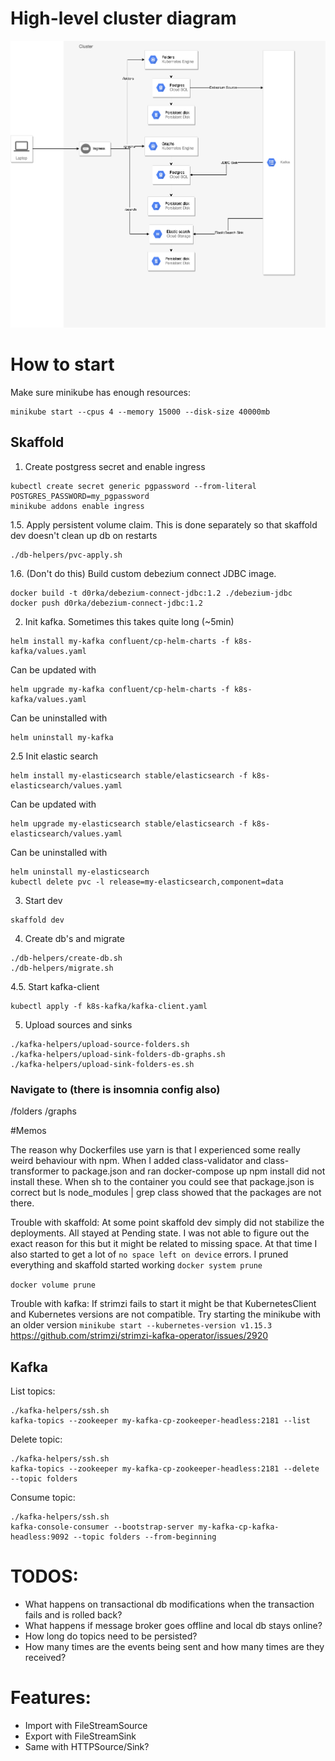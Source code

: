 # High-level cluster diagram

![alt text](./Highlevel-diag.png "Logo Title Text 1")

# How to start

Make sure minikube has enough resources:
```shell script
minikube start --cpus 4 --memory 15000 --disk-size 40000mb
```

## Skaffold
1. Create postgress secret and enable ingress
```shell script
kubectl create secret generic pgpassword --from-literal POSTGRES_PASSWORD=my_pgpassword
minikube addons enable ingress
```

1.5. Apply persistent volume claim. This is done separately so that skaffold dev doesn't clean up db on restarts
```shell script
./db-helpers/pvc-apply.sh
```

1.6. (Don't do this) Build custom debezium connect JDBC image.
```shell script
docker build -t d0rka/debezium-connect-jdbc:1.2 ./debezium-jdbc
docker push d0rka/debezium-connect-jdbc:1.2
```

2. Init kafka. Sometimes this takes quite long (~5min)
```shell script
helm install my-kafka confluent/cp-helm-charts -f k8s-kafka/values.yaml
```
Can be updated with
```shell script
helm upgrade my-kafka confluent/cp-helm-charts -f k8s-kafka/values.yaml
```
Can be uninstalled with
```shell script
helm uninstall my-kafka
```

2.5 Init elastic search
```shell script
helm install my-elasticsearch stable/elasticsearch -f k8s-elasticsearch/values.yaml
```
Can be updated with
```shell script
helm upgrade my-elasticsearch stable/elasticsearch -f k8s-elasticsearch/values.yaml
```
Can be uninstalled with
```shell script
helm uninstall my-elasticsearch
kubectl delete pvc -l release=my-elasticsearch,component=data
```

3. Start dev
```shell script
skaffold dev
```

4. Create db's and migrate
```shell script
./db-helpers/create-db.sh
./db-helpers/migrate.sh
```

4.5. Start kafka-client
```shell script
kubectl apply -f k8s-kafka/kafka-client.yaml
```

5. Upload sources and sinks
```shell script
./kafka-helpers/upload-source-folders.sh
./kafka-helpers/upload-sink-folders-db-graphs.sh
./kafka-helpers/upload-sink-folders-es.sh
```

### Navigate to (there is insomnia config also)

<minikube-ip>/folders
<minikube-ip>/graphs

#Memos

The reason why Dockerfiles use yarn is that I experienced some really weird behaviour with npm. When I added
class-validator and class-transformer to package.json and ran docker-compose up npm install did not install
these. When sh to the container you could see that package.json is correct but ls node_modules | grep class
showed that the packages are not there.

Trouble with skaffold: At some point skaffold dev simply did not stabilize the deployments. All stayed at Pending
state. I was not able to figure out the exact reason for this but it might be related to missing space. At 
that time I also started to get a lot of `no space left on device` errors. I pruned everything and skaffold started
working
`docker system prune`

`docker volume prune`

Trouble with kafka: If strimzi fails to start it might be that KubernetesClient and Kubernetes versions are not
compatible. Try starting the minikube with an older version `minikube start --kubernetes-version v1.15.3`
https://github.com/strimzi/strimzi-kafka-operator/issues/2920

## Kafka

List topics:
```shell script
./kafka-helpers/ssh.sh
kafka-topics --zookeeper my-kafka-cp-zookeeper-headless:2181 --list
```

Delete topic:
```shell script
./kafka-helpers/ssh.sh
kafka-topics --zookeeper my-kafka-cp-zookeeper-headless:2181 --delete --topic folders
```

Consume topic:
```shell script
./kafka-helpers/ssh.sh
kafka-console-consumer --bootstrap-server my-kafka-cp-kafka-headless:9092 --topic folders --from-beginning
```

# TODOS:
- What happens on transactional db modifications when the transaction fails and is rolled back?
- What happens if message broker goes offline and local db stays online?
- How long do topics need to be persisted?
- How many times are the events being sent and how many times are they received?

# Features:
- Import with FileStreamSource
- Export with FileStreamSink
- Same with HTTPSource/Sink?
